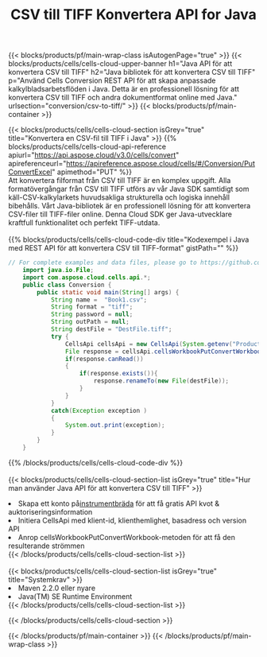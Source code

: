 ﻿---
title:  CSV till TIFF Konvertera API for Java
description: " Cloud API:er och SDK:er för Microsoft Excel & OpenOffice Calc. Konvertera kalkylark till fil i annat format."
url: /sv/java/conversion/csv-to-tiff/
---
{{< blocks/products/pf/main-wrap-class isAutogenPage="true" >}}
{{< blocks/products/cells/cells-cloud-upper-banner h1="Java API för att konvertera CSV till TIFF" h2="Java bibliotek för att konvertera CSV till TIFF" p="Använd Cells Conversion REST API för att skapa anpassade kalkylbladsarbetsflöden i Java. Detta är en professionell lösning för att konvertera CSV till TIFF och andra dokumentformat online med Java." urlsection="conversion/csv-to-tiff/" >}}
{{< blocks/products/pf/main-container >}}

{{< blocks/products/cells/cells-cloud-section isGrey="true" title="Konvertera en CSV-fil till TIFF i Java" >}}
{{% blocks/products/cells/cells-cloud-api-reference apiurl="https://api.aspose.cloud/v3.0/cells/convert" apireferenceurl="https://apireference.aspose.cloud/cells/#/Conversion/PutConvertExcel" apimethod="PUT" %}}
<br/>
Att konvertera filformat från CSV till TIFF är en komplex uppgift. Alla formatövergångar från CSV till TIFF utförs av vår Java SDK samtidigt som käll-CSV-kalkylarkets huvudsakliga strukturella och logiska innehåll bibehålls. Vårt Java-bibliotek är en professionell lösning för att konvertera CSV-filer till TIFF-filer online. Denna Cloud SDK ger Java-utvecklare kraftfull funktionalitet och perfekt TIFF-utdata.
<br/>
<br/>
{{% blocks/products/cells/cells-cloud-code-div title="Kodexempel i Java med REST API för att konvertera CSV till TIFF-format" gistPath="" %}}
 
```java
// For complete examples and data files, please go to https://github.com/aspose-cells-cloud/aspose-cells-cloud-java/
    import java.io.File;
    import com.aspose.cloud.cells.api.*;
    public class Conversion {
        public static void main(String[] args) {
            String name =  "Book1.csv";
            String format = "tiff";
            String password = null;
            String outPath = null;
            String destFile = "DestFile.tiff";
            try {
                CellsApi cellsApi = new CellsApi(System.getenv("ProductClientId"), System.getenv("ProductClientSecret"));
                File response = cellsApi.cellsWorkbookPutConvertWorkbook(new File(name), format, password, outPath, null,null);            
                if(response.canRead())
                {
                    if(response.exists()){
                        response.renameTo(new File(destFile));
                    }                
                }
            }
            catch(Exception exception )
            {
                System.out.print(exception);
            }
        }
    }
```
 
{{% /blocks/products/cells/cells-cloud-code-div %}}
<br/>
<br/>
{{< blocks/products/cells/cells-cloud-section-list isGrey="true" title="Hur man använder Java API för att konvertera CSV till TIFF" >}}
<li> Skapa ett konto på<a href="https://dashboard.aspose.cloud/">instrumentbräda</a> för att få gratis API kvot & auktoriseringsinformation</li>
<li>Initiera CellsApi med klient-id, klienthemlighet, basadress och version API</li>
<li>Anrop cellsWorkbookPutConvertWorkbook-metoden för att få den resulterande strömmen</li>
{{< /blocks/products/cells/cells-cloud-section-list >}}
<br/>
<br/>
{{< blocks/products/cells/cells-cloud-section-list isGrey="true" title="Systemkrav" >}}
<li>Maven 2.2.0 eller nyare</li>
<li>Java(TM) SE Runtime Environment</li>
{{< /blocks/products/cells/cells-cloud-section-list >}}

{{< /blocks/products/cells/cells-cloud-section >}}

{{< /blocks/products/pf/main-container >}}
{{< /blocks/products/pf/main-wrap-class >}}
